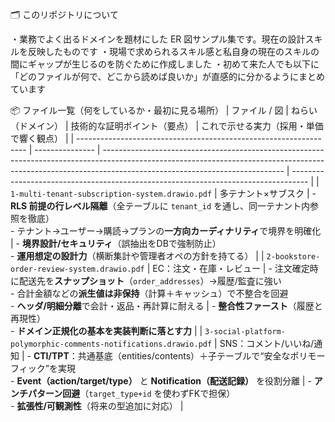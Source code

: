 🗂️ このリポジトリについて

・業務でよく出るドメインを題材にした ER 図サンプル集です。現在の設計スキルを反映したものです
・現場で求められるスキル感と私自身の現在のスキルの間にギャップが生じるのを防ぐために作成しました
・初めて来た人でも以下に「どのファイルが何で、どこから読めば良いか」が直感的に分かるようにまとめています

📦 ファイル一覧（何をしているか・最初に見る場所）
| ファイル / 図                                                          | ねらい（ドメイン）       | 技術的な証明ポイント（要点）                                                                                                                                                                                            | これで示せる実力（採用・単価で響く観点）                                                               |
| ----------------------------------------------------------------- | --------------- | --------------------------------------------------------------------------------------------------------------------------------------------------------------------------------------------------------- | ---------------------------------------------------------------------------------- |
| `1-multi-tenant-subscription-system.drawio.pdf`                   | 多テナント×サブスク      | - **RLS 前提の行レベル隔離**（全テーブルに `tenant_id` を通し、同一テナント内参照を徹底）<br>- テナント→ユーザー→購読→プランの**一方向カーディナリティ**で境界を明確化                                                                                                     | - **境界設計/セキュリティ**（誤抽出をDBで強制防止）<br>- **運用想定の設計力**（横断集計や管理者オペの方針を持てる）                |
| `2-bookstore-order-review-system.drawio.pdf`                      | EC：注文・在庫・レビュー   | - 注文確定時に配送先を**スナップショット**（`order_addresses`）→履歴/監査に強い<br>- 合計金額などの**派生値は非保持**（計算＋キャッシュ）で不整合を回避<br>- **ヘッダ/明細分離**で会計・返品・再計算に耐える                                                                             | - **整合性ファースト**（履歴と再現性）<br>- **ドメイン正規化の基本を実装判断に落とす力**                               |
| `3-social-platform-polymorphic-comments-notifications.drawio.pdf` | SNS：コメント/いいね/通知 | - **CTI/TPT**：共通基底（entities/contents）＋子テーブルで“安全なポリモーフィック”を実現<br>- **Event（action/target/type）** と **Notification（配送記録）** を役割分離 | - **アンチパターン回避**（`target_type+id` を使わずFKで担保）<br>- **拡張性/可観測性**（将来の型追加に対応） |
